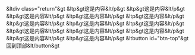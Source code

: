 &ltdiv class="return"&gt
  &ltp&gt这是内容&lt/p&gt
  &ltp&gt这是内容&lt/p&gt
  &ltp&gt这是内容&lt/p&gt
  &ltp&gt这是内容&lt/p&gt
  &ltp&gt这是内容&lt/p&gt
  &ltp&gt这是内容&lt/p&gt
  &ltp&gt这是内容&lt/p&gt
  &ltp&gt这是内容&lt/p&gt
  &ltp&gt这是内容&lt/p&gt
  &ltp&gt这是内容&lt/p&gt
  &ltp&gt这是内容&lt/p&gt
  &ltp&gt这是内容&lt/p&gt
  &ltp&gt这是内容&lt/p&gt
&ltbutton id="btn-top"&gt回到顶部&lt/button&gt